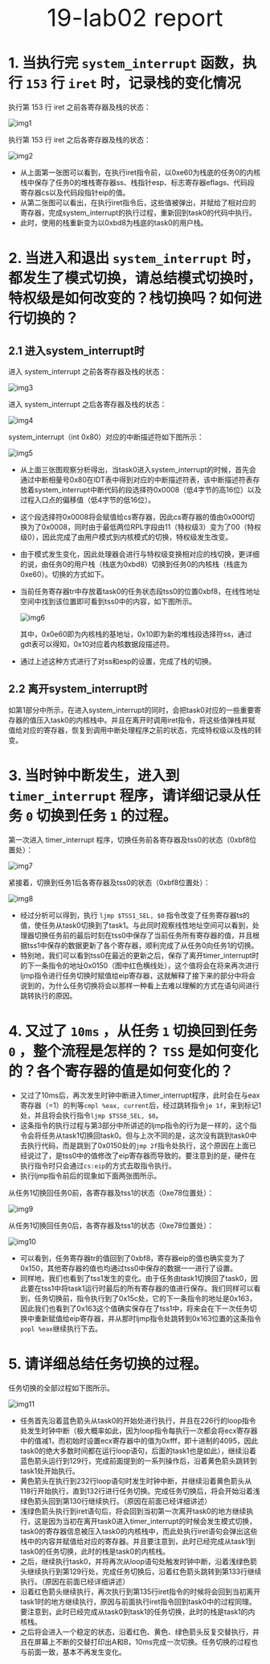 <center>
    <font size=8>19-lab02 report</font>
</center>

# 1. 当执行完 `system_interrupt` 函数，执行 `153` 行 `iret` 时，记录栈的变化情况

执行第 153 行 iret 之前各寄存器及栈的状态：

![img1](./images/img1.png)

执行第 153 行 iret 之后各寄存器及栈的状态：

![img2](./images/img2.png)

* 从上面第一张图可以看到，在执行iret指令前，以0xe60为栈底的任务0的内核栈中保存了任务0的堆栈寄存器ss、栈指针esp、标志寄存器eflags、代码段寄存器cs以及代码段指针eip的值。
* 从第二张图可以看出，在执行iret指令后，这些值被弹出，并赋给了相对应的寄存器，完成system_interrupt的执行过程，重新回到task0的代码中执行。
* 此时，使用的栈重新变为以0xbd8为栈底的task0的用户栈。

# 2. 当进入和退出 `system_interrupt` 时，都发生了模式切换，请总结模式切换时，特权级是如何改变的？栈切换吗？如何进行切换的？

## 2.1 进入system_interrupt时
进入 system_interrupt 之前各寄存器及栈的状态：

![img3](./images/img3.png)

进入 system_interrupt 之后各寄存器及栈的状态：

![img4](./images/img4.png)

system_interrupt（int 0x80）对应的中断描述符如下图所示：

![img5](./images/img5.jpg)

* 从上面三张图观察分析得出，当task0进入system_interrupt的时候，首先会通过中断相量号0x80在IDT表中得到对应的中断描述符表，该中断描述符表存放着system_interrupt中断代码的段选择符0x0008（低4字节的高16位）以及过程入口点的偏移值（低4字节的低16位）。
* 这个段选择符0x0008将会赋值给cs寄存器，因此cs寄存器的值由0x000f切换为了0x0008，同时由于最低两位RPL字段由11（特权级3）变为了00（特权级0），因此完成了由用户模式到内核模式的切换，特权级发生改变。
* 由于模式发生变化，因此处理器会进行与特权级变换相对应的栈切换，更详细的说，由任务0的用户栈（栈底为0xbd8）切换到任务0的内核栈（栈底为0xe60）。切换的方式如下。
* 当前任务寄存器tr中存放着task0的任务状态段tss0的位置0xbf8，在线性地址空间中找到该位置即可看到tss0中的内容，如下图所示。
  
  ![img6](./images/img6.png)
  
  其中，0x0e60即为内核栈的基地址，0x10即为新的堆栈段选择符ss，通过gdt表可以得知，0x10对应着内核数据段描述符。
* 通过上述这种方式进行了对ss和esp的设置，完成了栈的切换。

## 2.2 离开system_interrupt时
如第1部分中所示，在进入system_interrupt的同时，会把task0对应的一些重要寄存器的值压入task0的内核栈中。并且在离开时调用iret指令，将这些值弹栈并赋值给对应的寄存器，恢复到调用中断处理程序之前的状态，完成特权级以及栈的转变。

# 3. 当时钟中断发生，进入到 `timer_interrupt` 程序，请详细记录从任务 `0` 切换到任务 `1` 的过程。

第一次进入 timer_interrupt 程序，切换任务前各寄存器及tss0的状态（0xbf8位置处）：

![img7](./images/img7.png)

紧接着，切换到任务1后各寄存器及tss0的状态（0xbf8位置处）：

![img8](./images/img8.png)

* 经过分析可以得到，执行 `ljmp $TSS1_SEL, $0` 指令改变了任务寄存器ts的值，使任务从task0切换到了task1。与此同时观察线性地址空间可以看到，处理器切换任务前的最后时刻在tss0中保存了当前任务所有寄存器的值，并且根据tss1中保存的数据更新了各个寄存器，顺利完成了从任务0向任务1的切换。
* 特别地，我们可以看到tss0在最近的更新之后，保存了离开timer_interrupt时的下一条指令的地址0x0150（图中红色横线处），这个值将会在将来再次进行ljmp指令进行任务切换时赋值给eip寄存器，这就解释了接下来的部分中将会说到的，为什么任务切换将会以那样一种看上去难以理解的方式在语句间进行跳转执行的原因。

# 4. 又过了 `10ms` ，从任务 `1` 切换回到任务 `0` ，整个流程是怎样的？ `TSS` 是如何变化的？各个寄存器的值是如何变化的？

* 又过了10ms后，再次发生时钟中断进入timer_interrupt程序，此时会在与eax寄存器（=1）的判等`cmpl %eax, current`后，经过跳转指令`je 1f`，来到标记1处，并且将会执行指令`ljmp $TSS0_SEL, $0`。
* 这条指令的执行过程与第3部分中所讲述的ljmp指令的行为是一样的，这个指令会将任务从task1切换回task0。但与上次不同的是，这次没有跳到task0中去执行代码，而是跳到了0x0150处的`jmp 2f`指令处执行，这个原因在上面已经说过了，是tss0中的值修改了eip寄存器而导致的。要注意到的是，硬件在执行指令时只会通过`cs:eip`的方式去取指令执行。
* 执行ljmp指令前后的现象如下面两张图所示。

从任务1切换回任务0前，各寄存器及tss1的状态（0xe78位置处）：

![img9](./images/img9.png)

从任务1切换回任务0后，各寄存器及tss1的状态（0xe78位置处）：

![img10](./images/img10.png)

* 可以看到，任务寄存器tr的值回到了0xbf8，寄存器eip的值也确实变为了0x150，其他寄存器的值也均通过tss0中保存的数据一一进行了设置。
* 同样地，我们也看到了tss1发生的变化。由于任务由task1切换回了task0，因此要在tss1中将task1运行时最后的所有寄存器的值进行保存。我们同样可以看到，任务切换前，指令执行到了0x15c处，它的下一条指令的地址是0x163，因此我们也看到了0x163这个值确实保存在了tss1中，将来会在下一次任务切换中重新赋值给eip寄存器，并从那时ljmp指令处跳转到0x163位置的这条指令`popl %eax`继续执行下去。

# 5. 请详细总结任务切换的过程。

任务切换的全部过程如下图所示。

![img11](./images/img11.png)

* 任务首先沿着蓝色箭头从task0的开始处进行执行，并且在226行的loop指令处发生时钟中断（极大概率如此，因为loop指令每执行一次都会将ecx寄存器中的值减1，而初始时设置ecx寄存器中的值为0xfff，即十进制的4095，因此task0的绝大多数时间都在运行loop语句，后面的task1也是如此），继续沿着蓝色箭头运行到129行，完成前面提到的一系列操作后，沿着黄色箭头跳转到task1处开始执行。
* 黄色箭头在执行到232行loop语句时发生时钟中断，并继续沿着黄色箭头从118行开始执行，直到132行进行任务切换。完成任务切换后，将会开始沿着浅绿色箭头回到第130行继续执行。（原因在前面已经详细讲述）
* 浅绿色箭头执行到iret语句后，将会回到当初第一次离开task0的地方继续执行，这是因为当初在离开task0进入timer_interrupt的时候会发生模式切换，task0的寄存器信息被压入task0的内核栈中，而此处执行iret语句会弹出这些栈中的内容并赋值给对应的寄存器。并且要注意到，此时已经完成从task1到task0的任务切换，此时的栈是task0的内核栈。
* 之后，继续执行task0，并将再次从loop语句处触发时钟中断，沿着浅绿色箭头继续执行到第129行处，完成任务切换后，沿着红色箭头跳转到第133行继续执行。（原因在前面已经详细讲述）
* 沿着红色箭头继续执行，再次执行到第135行iret指令的时候将会回到当初离开task1时的地方继续执行，原因与前面执行iret指令回到task0中的过程同理。要注意到，此时已经完成从task0到task1的任务切换，此时的栈是task1的内核栈。
* 之后将会进入一个稳定的状态，沿着红色、黄色、绿色箭头反复交替执行，并且在屏幕上不断的交替打印出A和B，10ms完成一次切换。任务切换的过程也与前面一致，基本不再发生变化。